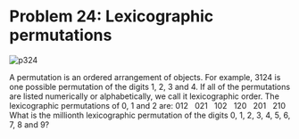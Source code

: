 # Problem 24: Lexicographic permutations

![p324](img/024.gif)

A permutation is an ordered arrangement of objects. For example, 3124 is
one possible permutation of the digits 1, 2, 3 and 4. If all of the
permutations are listed numerically or alphabetically, we call it
lexicographic order. The lexicographic permutations of 0, 1 and 2 are:
012   021   102   120   201   210 What is the millionth lexicographic
permutation of the digits 0, 1, 2, 3, 4, 5, 6, 7, 8 and 9?